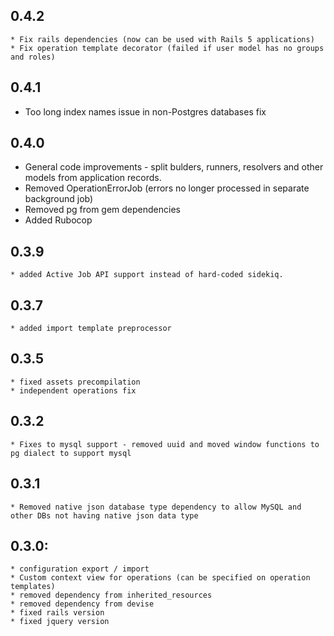 ## 0.4.2
    * Fix rails dependencies (now can be used with Rails 5 applications)
    * Fix operation template decorator (failed if user model has no groups and roles)
## 0.4.1
  * Too long index names issue in non-Postgres databases fix
## 0.4.0
  * General code improvements - split bulders, runners, resolvers and other
    models from application records.
  * Removed OperationErrorJob (errors no longer processed in separate
    background job)
  * Removed pg from gem dependencies
  * Added Rubocop
## 0.3.9
    * added Active Job API support instead of hard-coded sidekiq.
## 0.3.7
    * added import template preprocessor
## 0.3.5
    * fixed assets precompilation
    * independent operations fix
## 0.3.2
    * Fixes to mysql support - removed uuid and moved window functions to pg dialect to support mysql
## 0.3.1
    * Removed native json database type dependency to allow MySQL and other DBs not having native json data type
## 0.3.0:
    * configuration export / import
    * Custom context view for operations (can be specified on operation templates)
    * removed dependency from inherited_resources
    * removed dependency from devise
    * fixed rails version
    * fixed jquery version
